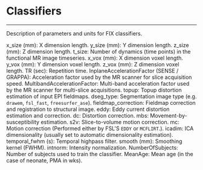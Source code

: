 # Classifiers
---------------

Description of parameters and units for FIX classifiers.

x_size (mm): X dimension length.
y_size (mm): Y dimension length.
z_size (mm): Z dimension length.
t_size: Number of dynamics (time points) in the functional MR image timeseries.
x_vox (mm): X dimension voxel length.
y_vox (mm): Y dimension voxel length.
z_vox (mm): Z dimension voxel length.
TR (sec): Repetition time.
InplaneAccelerationFactor (SENSE / GRAPPA): Acceleration factor used by the MR scanner for slice acquisition speed.
MultibandAccelerationFactor: Multi-band acceleration factor used by the MR scanner for multi-slice acquisitions.
topup: Topup distortion estimation of input EPI fieldmaps.
dseg_type: Segmentation image type (e.g. ``drawem``, ``fsl_fast``, ``freesurfer_ase``).
fieldmap_correction: Fieldmap correction and registration to structural image.
eddy: Eddy current distortion estimation and correction.
dc: Distortion correction.
mbs: Movement-by-susceptibility estimation.
s2v: Slice-to-volume motion correction.
mc: Motion correction (Performed either by FSL'S ``EDDY`` or ``MCFLIRT``.).
icadim: ICA dimensionality (usually set to automatic dimensionality estimation).
temporal_fwhm (s): Temporal highpass filter.
smooth (mm): Smoothing kernel (FWHM).
intnorm: Intensity normalization.
NumberOfSubjects: Number of subjects used to train the classifier.
MeanAge: Mean age (in the case of neonate, PMA in wks).